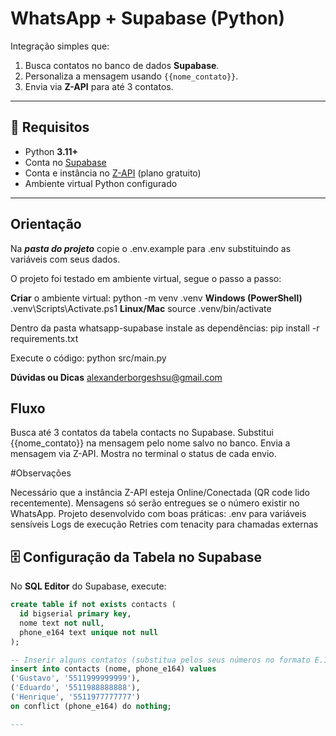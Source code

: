 # WhatsApp + Supabase (Python)

Integração simples que:
1. Busca contatos no banco de dados **Supabase**.
2. Personaliza a mensagem usando `{{nome_contato}}`.
3. Envia via **Z-API** para até 3 contatos.

---

## 📌 Requisitos
- Python **3.11+**
- Conta no [Supabase](https://supabase.com)
- Conta e instância no [Z-API](https://z-api.io) (plano gratuito)
- Ambiente virtual Python configurado

---

## Orientação

Na ***pasta do projeto*** copie o .env.example para .env substituindo as variáveis com seus dados.

O projeto foi testado em ambiente virtual, segue o passo a passo:

**Criar** o ambiente virtual: python -m venv .venv
**Windows (PowerShell)**
.venv\Scripts\Activate.ps1
**Linux/Mac**
source .venv/bin/activate

Dentro da pasta whatsapp-supabase instale as dependências:
pip install -r requirements.txt

Execute o código:
python src/main.py

**Dúvidas ou Dicas** alexanderborgeshsu@gmail.com

## Fluxo

Busca até 3 contatos da tabela contacts no Supabase.
Substitui {{nome_contato}} na mensagem pelo nome salvo no banco.
Envia a mensagem via Z-API.
Mostra no terminal o status de cada envio.

#Observações

Necessário que a instância Z-API esteja Online/Conectada (QR code lido recentemente).
Mensagens só serão entregues se o número existir no WhatsApp.
Projeto desenvolvido com boas práticas:
.env para variáveis sensíveis
Logs de execução
Retries com tenacity para chamadas externas

## 🗄️ Configuração da Tabela no Supabase

No **SQL Editor** do Supabase, execute:

```sql
create table if not exists contacts (
  id bigserial primary key,
  nome text not null,
  phone_e164 text unique not null
);

-- Inserir alguns contatos (substitua pelos seus números no formato E.164)
insert into contacts (nome, phone_e164) values
('Gustavo', '5511999999999'),
('Eduardo', '5511988888888'),
('Henrique', '5511977777777')
on conflict (phone_e164) do nothing;

---

